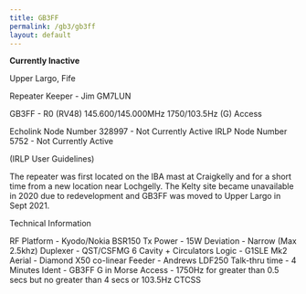 ```yaml
---
title: GB3FF
permalink: /gb3/gb3ff
layout: default
---
```


**Currently Inactive**

Upper Largo, Fife

Repeater Keeper - Jim GM7LUN

GB3FF - R0 (RV48) 145.600/145.000MHz 1750/103.5Hz (G) Access

Echolink Node Number 328997 - Not Currently Active
IRLP Node Number 5752 - Not Currently Active

(IRLP User Guidelines)

The repeater was first located on the IBA mast at Craigkelly and for a short time from a new location near Lochgelly.
The Kelty site became unavailable in 2020 due to redevelopment and GB3FF was moved to Upper Largo in Sept 2021.

Technical Information

RF Platform - Kyodo/Nokia BSR150
Tx Power - 15W
Deviation - Narrow (Max 2.5khz)
Duplexer - QST/CSFMG 6 Cavity + Circulators
Logic - G1SLE Mk2
Aerial - Diamond X50 co-linear
Feeder - Andrews LDF250
Talk-thru time - 4 Minutes
Ident - GB3FF G in Morse
Access - 1750Hz for greater than 0.5 secs but no greater than 4 secs or 103.5Hz CTCSS 
